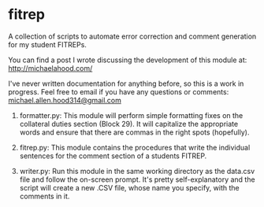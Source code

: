 fitrep
======

A collection of scripts to automate error correction and comment generation for my student FITREPs.

You can find a post I wrote discussing the development of this module at: http://michaelahood.com/

I've never written documentation for anything before, so this is a work in progress.  Feel free to email if you have any questions or comments: michael.allen.hood314@gmail.com

1.  formatter.py:
This module will perform simple formatting fixes on the collateral duties section (Block 29).  It will capitalize the appropriate words and ensure that there are commas in the right spots (hopefully).

2.  fitrep.py:
This module contains the procedures that write the individual sentences for the comment section of a students FITREP.

3.  writer.py:
Run this module in the same working directory as the data.csv file and follow the on-screen prompt.  It's pretty self-explanatory and the script will create a new .CSV file, whose name you specify, with the comments in it.
